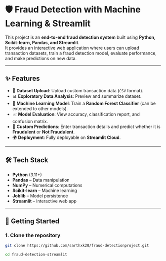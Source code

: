 # 🛡️ Fraud Detection with Machine Learning & Streamlit

This project is an **end-to-end fraud detection system** built using **Python, Scikit-learn, Pandas, and Streamlit**.  
It provides an interactive web application where users can upload transaction datasets, train a fraud detection model, evaluate performance, and make predictions on new data.

---

## ✨ Features
- 📂 **Dataset Upload**: Upload custom transaction data (`CSV` format).
- 📊 **Exploratory Data Analysis**: Preview and summarize dataset.
- 🧠 **Machine Learning Model**: Train a **Random Forest Classifier** (can be extended to other models).
- 📈 **Model Evaluation**: View accuracy, classification report, and confusion matrix.
- 🔮 **Custom Predictions**: Enter transaction details and predict whether it is **Fraudulent** or **Not Fraudulent**.
- 🌍 **Deployment**: Fully deployable on **Streamlit Cloud**.

---

## 🛠️ Tech Stack
- **Python** (3.11+)
- **Pandas** – Data manipulation
- **NumPy** – Numerical computations
- **Scikit-learn** – Machine learning
- **Joblib** – Model persistence
- **Streamlit** – Interactive web app

---

## 🚀 Getting Started

### 1. Clone the repository
```bash
git clone https://github.com/sarthxk20/fraud-detectionproject.git

cd fraud-detection-streamlit
